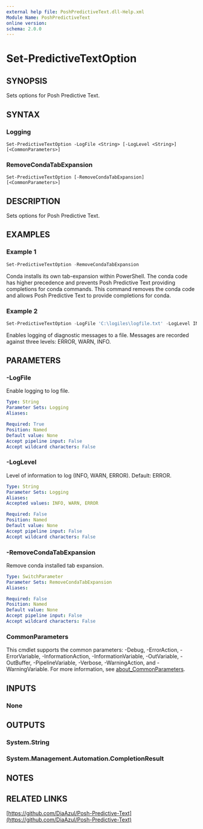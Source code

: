 ```yaml
---
external help file: PoshPredictiveText.dll-Help.xml
Module Name: PoshPredictiveText
online version:
schema: 2.0.0
---
```


# Set-PredictiveTextOption

## SYNOPSIS

Sets options for Posh Predictive Text.

## SYNTAX

### Logging

```
Set-PredictiveTextOption -LogFile <String> [-LogLevel <String>] [<CommonParameters>]
```

### RemoveCondaTabExpansion

```
Set-PredictiveTextOption [-RemoveCondaTabExpansion] [<CommonParameters>]
```

## DESCRIPTION

Sets options for Posh Predictive Text.

## EXAMPLES

### Example 1

```powershell
Set-PredictiveTextOption -RemoveCondaTabExpansion
```

Conda installs its own tab-expansion within PowerShell. The conda code has higher precedence and
prevents Posh Predictive Text providing completions for conda commands. This command removes the
conda code and allows Posh Predictive Text to provide completions for conda.

### Example 2

```powershell
Set-PredictiveTextOption -LogFile 'C:\logiles\logfile.txt' -LogLevel INFO
```

Enables logging of diagnostic messages to a file. Messages are recorded against three levels: ERROR,
WARN, INFO.

## PARAMETERS

### -LogFile

Enable logging to log file.

```yaml
Type: String
Parameter Sets: Logging
Aliases:

Required: True
Position: Named
Default value: None
Accept pipeline input: False
Accept wildcard characters: False
```

### -LogLevel

Level of information to log (INFO, WARN, ERROR).
Default: ERROR.

```yaml
Type: String
Parameter Sets: Logging
Aliases:
Accepted values: INFO, WARN, ERROR

Required: False
Position: Named
Default value: None
Accept pipeline input: False
Accept wildcard characters: False
```

### -RemoveCondaTabExpansion

Remove conda installed tab expansion.

```yaml
Type: SwitchParameter
Parameter Sets: RemoveCondaTabExpansion
Aliases:

Required: False
Position: Named
Default value: None
Accept pipeline input: False
Accept wildcard characters: False
```

### CommonParameters

This cmdlet supports the common parameters: -Debug, -ErrorAction, -ErrorVariable, -InformationAction, -InformationVariable, -OutVariable, -OutBuffer, -PipelineVariable, -Verbose, -WarningAction, and -WarningVariable. For more information, see [about_CommonParameters](http://go.microsoft.com/fwlink/?LinkID=113216).

## INPUTS

### None

## OUTPUTS

### System.String

### System.Management.Automation.CompletionResult

## NOTES

## RELATED LINKS

[https://github.com/DiaAzul/Posh-Predictive-Text](https://github.com/DiaAzul/Posh-Predictive-Text)
